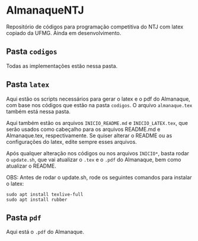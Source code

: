 # AlmanaqueNTJ

Repositório de códigos para programação competitiva do NTJ com latex copiado da UFMG.
Ainda em desenvolvimento.

## Pasta `codigos`

Todas as implementações estão nessa pasta.

## Pasta `latex`

Aqui estão os scripts necessários para gerar o latex e o pdf do Almanaque, com base nos códigos que estão na pasta `codigos`. O arquivo `almanaque.tex` também está nessa pasta.

Aqui também estão os arquivos `INICIO_README.md` e `INICIO_LATEX.tex`, que serão usados como cabeçalho para os arquivos README.md e Almanaque.tex, respectivamente. Se quiser alterar o README ou as configurações do latex, edite sempre esses arquivos.

Após qualquer alteração nos códigos ou nos arquivos `INICIO*`, basta rodar o `update.sh`, que vai atualizar o `.tex` e o `.pdf` do Almanaque, bem como atualizar o README.

OBS: Antes de rodar o update.sh, rode os seguintes comandos para instalar o latex:

```
sudo apt install texlive-full
sudo apt install rubber
```

## Pasta `pdf`

Aqui está o `.pdf` do Almanaque.

